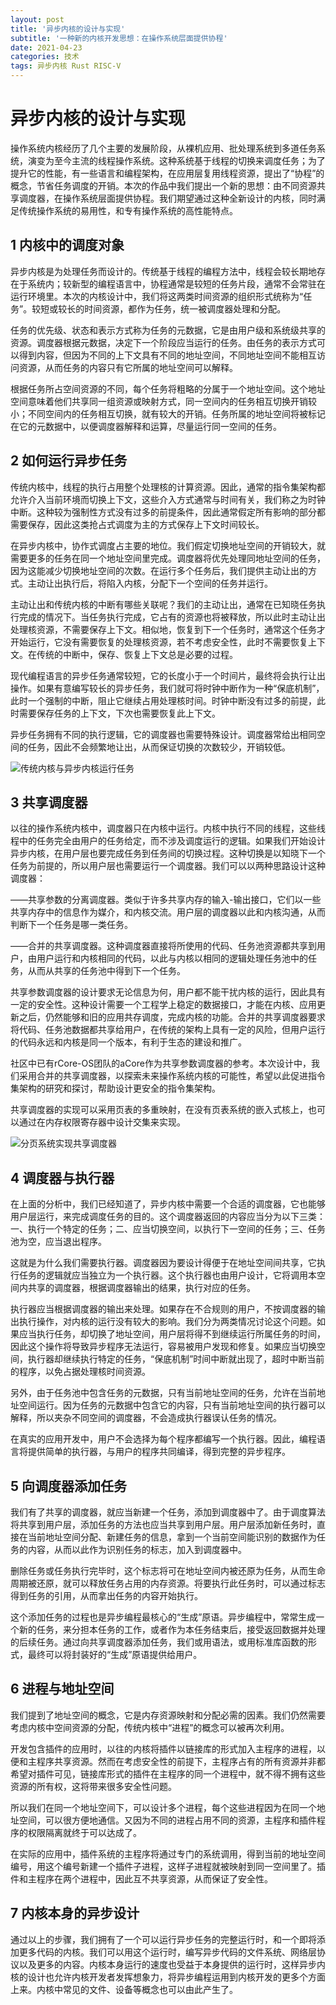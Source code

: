 ```yaml
---
layout: post
title: '异步内核的设计与实现'
subtitle: '一种新的内核开发思想：在操作系统层面提供协程'
date: 2021-04-23
categories: 技术
tags: 异步内核 Rust RISC-V
---
```


# 异步内核的设计与实现

操作系统内核经历了几个主要的发展阶段，从裸机应用、批处理系统到多道任务系统，演变为至今主流的线程操作系统。这种系统基于线程的切换来调度任务；为了提升它的性能，有一些语言和编程架构，在应用层复用线程资源，提出了“协程”的概念，节省任务调度的开销。本次的作品中我们提出一个新的思想：由不同资源共享调度器，在操作系统层面提供协程。我们期望通过这种全新设计的内核，同时满足传统操作系统的易用性，和专有操作系统的高性能特点。

## 1 内核中的调度对象

异步内核是为处理任务而设计的。传统基于线程的编程方法中，线程会较长期地存在于系统内；较新型的编程语言中，协程通常是较短的任务片段，通常不会常驻在运行环境里。本次的内核设计中，我们将这两类时间资源的组织形式统称为“任务”。较短或较长的时间资源，都作为任务，统一被调度器处理和分配。

任务的优先级、状态和表示方式称为任务的元数据，它是由用户级和系统级共享的资源。调度器根据元数据，决定下一个阶段应当运行的任务。由任务的表示方式可以得到内容，但因为不同的上下文具有不同的地址空间，不同地址空间不能相互访问资源，从而任务的内容只有它所属的地址空间可以解释。

根据任务所占空间资源的不同，每个任务将粗略的分属于一个地址空间。这个地址空间意味着他们共享同一组资源或映射方式，同一空间内的任务相互切换开销较小；不同空间内的任务相互切换，就有较大的开销。任务所属的地址空间将被标记在它的元数据中，以便调度器解释和运算，尽量运行同一空间的任务。

## 2 如何运行异步任务

传统内核中，线程的执行占用整个处理核的计算资源。因此，通常的指令集架构都允许介入当前环境而切换上下文，这些介入方式通常与时间有关，我们称之为时钟中断。这种较为强制性方式没有过多的前提条件，因此通常假定所有影响的部分都需要保存，因此这类抢占式调度为主的方式保存上下文时间较长。

在异步内核中，协作式调度占主要的地位。我们假定切换地址空间的开销较大，就需要更多的任务在同一个地址空间里完成。调度器将优先处理同地址空间的任务，因为这能减少切换地址空间的次数。在运行多个任务后，我们提供主动让出的方式。主动让出执行后，将陷入内核，分配下一个空间的任务并运行。

主动让出和传统内核的中断有哪些关联呢？我们的主动让出，通常在已知晓任务执行完成的情况下。当任务执行完成，它占有的资源也将被释放，所以此时主动让出处理核资源，不需要保存上下文。相似地，恢复到下一个任务时，通常这个任务才开始运行，它没有需要恢复的处理核资源，若不考虑安全性，此时不需要恢复上下文。在传统的中断中，保存、恢复上下文总是必要的过程。

现代编程语言的异步任务通常较短，它的长度小于一个时间片，最终将会执行让出操作。如果有意编写较长的异步任务，我们就可将时钟中断作为一种“保底机制”，此时一个强制的中断，阻止它继续占用处理核时间。时钟中断没有过多的前提，此时需要保存任务的上下文，下次也需要恢复此上下文。

异步任务拥有不同的执行逻辑，它的调度器也需要特殊设计。调度器常给出相同空间的任务，因此不会频繁地让出，从而保证切换的次数较少，开销较低。

![传统内核与异步内核运行任务](传统内核与异步内核运行任务.png)

## 3 共享调度器

以往的操作系统内核中，调度器只在内核中运行。内核中执行不同的线程，这些线程中的任务完全由用户的任务给定，而不涉及调度运行的逻辑。如果我们开始设计异步内核，在用户层也要完成任务到任务间的切换过程。这种切换是以知晓下一个任务为前提的，所以用户层也需要运行一个调度器。我们可以以两种思路设计这种调度器：

——共享参数的分离调度器。类似于许多共享内存的输入-输出接口，它们以一些共享内存中的信息作为媒介，和内核交流。用户层的调度器以此和内核沟通，从而判断下一个任务是哪一类任务。

——合并的共享调度器。这种调度器直接将所使用的代码、任务池资源都共享到用户，由用户运行和内核相同的代码，以此与内核以相同的逻辑处理任务池中的任务，从而从共享的任务池中得到下一个任务。

共享参数调度器的设计要求无论信息为何，用户都不能干扰内核的运行，因此具有一定的安全性。这种设计需要一个工程学上稳定的数据接口，才能在内核、应用更新之后，仍然能够和旧的应用共存调度，完成内核的功能。合并的共享调度器要求将代码、任务池数据都共享给用户，在传统的架构上具有一定的风险，但用户运行的代码永远和内核是同一个版本，有利于生态的建设和推广。

社区中已有rCore-OS团队的aCore作为共享参数调度器的参考。本次设计中，我们采用合并的共享调度器，以探索未来操作系统内核的可能性，希望以此促进指令集架构的研究和探讨，帮助设计更安全的指令集架构。

共享调度器的实现可以采用页表的多重映射，在没有页表系统的嵌入式核上，也可以通过在内存权限寄存器中设计交集来实现。

![分页系统实现共享调度器](分页系统实现共享调度器.png)

## 4 调度器与执行器

在上面的分析中，我们已经知道了，异步内核中需要一个合适的调度器，它也能够用户层运行，来完成调度任务的目的。这个调度器返回的内容应当分为以下三类：一、执行一个特定的任务；二、应当切换空间，以执行下一空间的任务；三、任务池为空，应当退出程序。

这就是为什么我们需要执行器。调度器因为要设计得便于在地址空间间共享，它执行任务的逻辑就应当独立为一个执行器。这个执行器也由用户设计，它将调用本空间内共享的调度器，根据调度器输出的结果，执行对应的任务。

执行器应当根据调度器的输出来处理。如果存在不合规则的用户，不按调度器的输出执行操作，对内核的运行没有较大的影响。我们分为两类情况讨论这个问题。如果应当执行任务，却切换了地址空间，用户层将得不到继续运行所属任务的时间，因此这个操作将导致异步程序无法运行，容易被用户发现和修复。如果应当切换空间，执行器却继续执行特定的任务，“保底机制”时间中断就出现了，超时中断当前的程序，以免占据处理核时间资源。

另外，由于任务池中包含任务的元数据，只有当前地址空间的任务，允许在当前地址空间运行。因为任务的元数据中包含它的内容，只有当前地址空间的执行器可以解释，所以夹杂不同空间的调度器，不会造成执行器误认任务的情况。

在真实的应用开发中，用户不会选择为每个程序都编写一个执行器。因此，编程语言将提供简单的执行器，与用户的程序共同编译，得到完整的异步程序。

## 5 向调度器添加任务

我们有了共享的调度器，就应当新建一个任务，添加到调度器中了。由于调度算法将共享到用户层，添加任务的方法也应当共享到用户层。用户层添加新任务时，直接在当前地址空间分配、新建任务的信息，拿到一个当前空间能识别的数据作为任务的内容，从而以此作为识别任务的标志，加入到调度器中。

删除任务或任务执行完毕时，这个标志将可在地址空间内被还原为任务，从而生命周期被还原，就可以释放任务占用的内存资源。将要执行此任务时，可以通过标志得到任务的引用，从而拿出任务的内容开始执行。

这个添加任务的过程也是异步编程最核心的“生成”原语。异步编程中，常常生成一个新的任务，来分担本任务的工作，或者作为本任务结束后，接受返回数据并处理的后续任务。通过向共享调度器添加任务，我们或用语法，或用标准库函数的形式，最终可以将封装好的“生成”原语提供给用户。

## 6 进程与地址空间

我们提到了地址空间的概念，它是内存资源映射和分配必需的因素。我们仍然需要考虑内核中空间资源的分配，传统内核中“进程”的概念可以被再次利用。

开发包含插件的应用时，以往的内核将插件以链接库的形式加入主程序的进程，以便和主程序共享资源。然而在考虑安全性的前提下，主程序占有的所有资源并非都希望对插件可见，链接库形式的插件在主程序的同一个进程中，就不得不拥有这些资源的所有权，这将带来很多安全性问题。

所以我们在同一个地址空间下，可以设计多个进程，每个这些进程因为在同一个地址空间，可以很方便地通信。又因为不同的进程占用不同的资源，主程序和插件程序的权限隔离就终于可以达成了。

在实际的应用中，插件系统的主程序将通过专门的系统调用，得到当前的地址空间编号，用这个编号新建一个插件子进程，这样子进程就被映射到同一空间里了。插件和主程序在两个进程中，因此互不共享资源，从而保证了安全性。

## 7 内核本身的异步设计

通过以上的步骤，我们拥有了一个可以运行异步任务的完整运行时，和一个即将添加更多代码的内核。我们可以用这个运行时，编写异步代码的文件系统、网络层协议以及更多的内容。内核本身运行的速度也受益于本身提供的运行时，这样异步内核的设计也允许内核开发者发挥想象力，将异步编程运用到内核开发的更多个方面上来。内核中常见的文件、设备等概念也可以由此产生了。
